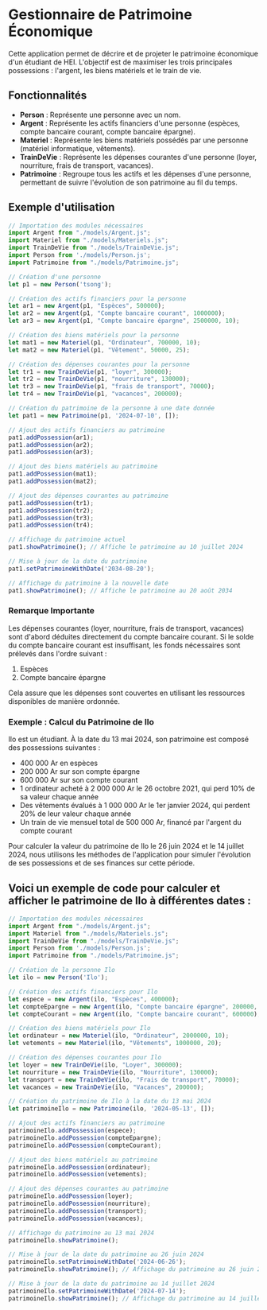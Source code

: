 # Gestionnaire de Patrimoine Économique

Cette application permet de décrire et de projeter le patrimoine économique d'un étudiant de HEI. L'objectif est de maximiser les trois principales possessions : l'argent, les biens matériels et le train de vie.

## Fonctionnalités

- **Person** : Représente une personne avec un nom.
- **Argent** : Représente les actifs financiers d'une personne (espèces, compte bancaire courant, compte bancaire épargne).
- **Materiel** : Représente les biens matériels possédés par une personne (matériel informatique, vêtements).
- **TrainDeVie** : Représente les dépenses courantes d'une personne (loyer, nourriture, frais de transport, vacances).
- **Patrimoine** : Regroupe tous les actifs et les dépenses d'une personne, permettant de suivre l'évolution de son patrimoine au fil du temps.

## Exemple d'utilisation

```javascript
// Importation des modules nécessaires
import Argent from "./models/Argent.js";
import Materiel from "./models/Materiels.js";
import TrainDeVie from "./models/TrainDeVie.js";
import Person from './models/Person.js';
import Patrimoine from "./models/Patrimoine.js";

// Création d'une personne
let p1 = new Person('tsong');

// Création des actifs financiers pour la personne
let ar1 = new Argent(p1, "Espèces", 500000);
let ar2 = new Argent(p1, "Compte bancaire courant", 1000000);
let ar3 = new Argent(p1, "Compte bancaire épargne", 2500000, 10);

// Création des biens matériels pour la personne
let mat1 = new Materiel(p1, "Ordinateur", 700000, 10);
let mat2 = new Materiel(p1, "Vêtement", 50000, 25);

// Création des dépenses courantes pour la personne
let tr1 = new TrainDeVie(p1, "loyer", 300000);
let tr2 = new TrainDeVie(p1, "nourriture", 130000);
let tr3 = new TrainDeVie(p1, "frais de transport", 70000);
let tr4 = new TrainDeVie(p1, "vacances", 200000);

// Création du patrimoine de la personne à une date donnée
let pat1 = new Patrimoine(p1, '2024-07-10', []);

// Ajout des actifs financiers au patrimoine
pat1.addPossession(ar1);
pat1.addPossession(ar2);
pat1.addPossession(ar3);

// Ajout des biens matériels au patrimoine
pat1.addPossession(mat1);
pat1.addPossession(mat2);

// Ajout des dépenses courantes au patrimoine
pat1.addPossession(tr1);
pat1.addPossession(tr2);
pat1.addPossession(tr3);
pat1.addPossession(tr4);

// Affichage du patrimoine actuel
pat1.showPatrimoine(); // Affiche le patrimoine au 10 juillet 2024

// Mise à jour de la date du patrimoine
pat1.setPatrimoineWithDate('2034-08-20');

// Affichage du patrimoine à la nouvelle date
pat1.showPatrimoine(); // Affiche le patrimoine au 20 août 2034
```
### Remarque Importante

Les dépenses courantes (loyer, nourriture, frais de transport, vacances) sont d'abord déduites directement du compte bancaire courant. Si le solde du compte bancaire courant est insuffisant, les fonds nécessaires sont prélevés dans l'ordre suivant :

1. Espèces
2. Compte bancaire épargne

Cela assure que les dépenses sont couvertes en utilisant les ressources disponibles de manière ordonnée.


### Exemple : Calcul du Patrimoine de Ilo

Ilo est un étudiant. À la date du 13 mai 2024, son patrimoine est composé des possessions suivantes :

- 400 000 Ar en espèces
- 200 000 Ar sur son compte épargne
- 600 000 Ar sur son compte courant
- 1 ordinateur acheté à 2 000 000 Ar le 26 octobre 2021, qui perd 10% de sa valeur chaque année
- Des vêtements évalués à 1 000 000 Ar le 1er janvier 2024, qui perdent 20% de leur valeur chaque année
- Un train de vie mensuel total de 500 000 Ar, financé par l'argent du compte courant

Pour calculer la valeur du patrimoine de Ilo le 26 juin 2024 et le 14 juillet 2024, nous utilisons les méthodes de l'application pour simuler l'évolution de ses possessions et de ses finances sur cette période.

## Voici un exemple de code pour calculer et afficher le patrimoine de Ilo à différentes dates :

```javascript
// Importation des modules nécessaires
import Argent from "./models/Argent.js";
import Materiel from "./models/Materiels.js";
import TrainDeVie from "./models/TrainDeVie.js";
import Person from './models/Person.js';
import Patrimoine from "./models/Patrimoine.js";

// Création de la personne Ilo
let ilo = new Person('Ilo');

// Création des actifs financiers pour Ilo
let espece = new Argent(ilo, "Espèces", 400000);
let compteEpargne = new Argent(ilo, "Compte bancaire épargne", 200000, 10);
let compteCourant = new Argent(ilo, "Compte bancaire courant", 600000);

// Création des biens matériels pour Ilo
let ordinateur = new Materiel(ilo, "Ordinateur", 2000000, 10);
let vetements = new Materiel(ilo, "Vêtements", 1000000, 20);

// Création des dépenses courantes pour Ilo
let loyer = new TrainDeVie(ilo, "Loyer", 300000);
let nourriture = new TrainDeVie(ilo, "Nourriture", 130000);
let transport = new TrainDeVie(ilo, "Frais de transport", 70000);
let vacances = new TrainDeVie(ilo, "Vacances", 200000);

// Création du patrimoine de Ilo à la date du 13 mai 2024
let patrimoineIlo = new Patrimoine(ilo, '2024-05-13', []);

// Ajout des actifs financiers au patrimoine
patrimoineIlo.addPossession(espece);
patrimoineIlo.addPossession(compteEpargne);
patrimoineIlo.addPossession(compteCourant);

// Ajout des biens matériels au patrimoine
patrimoineIlo.addPossession(ordinateur);
patrimoineIlo.addPossession(vetements);

// Ajout des dépenses courantes au patrimoine
patrimoineIlo.addPossession(loyer);
patrimoineIlo.addPossession(nourriture);
patrimoineIlo.addPossession(transport);
patrimoineIlo.addPossession(vacances);

// Affichage du patrimoine au 13 mai 2024
patrimoineIlo.showPatrimoine();

// Mise à jour de la date du patrimoine au 26 juin 2024
patrimoineIlo.setPatrimoineWithDate('2024-06-26');
patrimoineIlo.showPatrimoine(); // Affichage du patrimoine au 26 juin 2024

// Mise à jour de la date du patrimoine au 14 juillet 2024
patrimoineIlo.setPatrimoineWithDate('2024-07-14');
patrimoineIlo.showPatrimoine(); // Affichage du patrimoine au 14 juillet 2024
```
